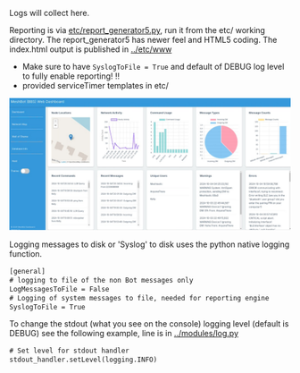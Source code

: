 Logs will collect here.

Reporting is via [etc/report_generator5.py](../etc/report_generator5.p), run it from the etc/ working directory. The report_generator5 has newer feel and HTML5 coding. The index.html output is published in [../etc/www](../etc/www)
 - Make sure to have `SyslogToFile = True` and default of DEBUG log level to fully enable reporting! ‼️
 - provided serviceTimer templates in etc/

![reportView](../etc/reporting.jpg)

Logging messages to disk or 'Syslog' to disk uses the python native logging function.
```
[general]
# logging to file of the non Bot messages only
LogMessagesToFile = False
# Logging of system messages to file, needed for reporting engine
SyslogToFile = True
```

To change the stdout (what you see on the console) logging level (default is DEBUG) see the following example, line is in [../modules/log.py](/modules/log.py)

```
# Set level for stdout handler
stdout_handler.setLevel(logging.INFO)
```